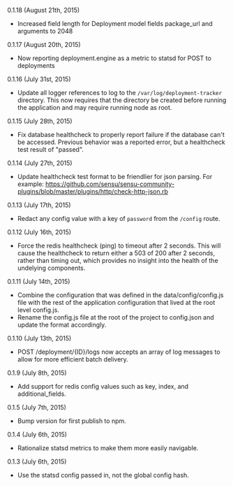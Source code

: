 0.1.18 (August 21th, 2015)

  - Increased field length for Deployment model fields package_url and arguments to 2048

0.1.17 (August 20th, 2015)

  - Now reporting deployment.engine as a metric to statsd for POST to deployments

0.1.16 (July 31st, 2015)

  - Update all logger references to log to the `/var/log/deployment-tracker` directory.
  This now requires that the directory be created before running the application and may
  require running node as root.

0.1.15 (July 28th, 2015)

  - Fix database healthcheck to properly report failure if the database can't be
  accessed. Previous behavior was a reported error, but a healthcheck test result of "passed".

0.1.14 (July 27th, 2015)

  - Update healthcheck test format to be friendlier for json parsing. For example:
  https://github.com/sensu/sensu-community-plugins/blob/master/plugins/http/check-http-json.rb

0.1.13 (July 17th, 2015)

  - Redact any config value with a key of `password` from the `/config` route.

0.1.12 (July 16th, 2015)

  - Force the redis healthcheck (ping) to timeout after 2 seconds. This will cause
  the healthcheck to return either a 503 of 200 after 2 seconds, rather than timing
  out, which provides no insight into the health of the undelying components.

0.1.11 (July 14th, 2015)

  - Combine the configuration that was defined in the data/config/config.js file
  with the rest of the application configuration that lived at the root level config.js.
  - Rename the config.js file at the root of the project to config.json and update
  the format accordingly.

0.1.10 (July 13th, 2015)

  - POST /deployment/{ID}/logs now accepts an array of log messages to allow for
  more efficient batch delivery.

0.1.9 (July 8th, 2015)

  - Add support for redis config values such as key, index, and additional_fields.

0.1.5 (July 7th, 2015)

  - Bump version for first publish to npm.

0.1.4 (July 6th, 2015)

  - Rationalize statsd metrics to make them more easily navigable.

0.1.3 (July 6th, 2015)

  - Use the statsd config passed in, not the global config hash.
